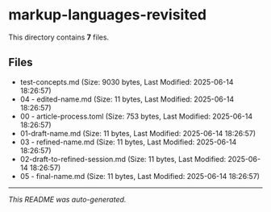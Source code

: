 # markup-languages-revisited

This directory contains **7** files.

## Files

- test-concepts.md (Size: 9030 bytes, Last Modified: 2025-06-14 18:26:57)
- 04 - edited-name.md (Size: 11 bytes, Last Modified: 2025-06-14 18:26:57)
- 00 - article-process.toml (Size: 753 bytes, Last Modified: 2025-06-14 18:26:57)
- 01-draft-name.md (Size: 11 bytes, Last Modified: 2025-06-14 18:26:57)
- 03 - refined-name.md (Size: 11 bytes, Last Modified: 2025-06-14 18:26:57)
- 02-draft-to-refined-session.md (Size: 11 bytes, Last Modified: 2025-06-14 18:26:57)
- 05 - final-name.md (Size: 11 bytes, Last Modified: 2025-06-14 18:26:57)

---
*This README was auto-generated.*
